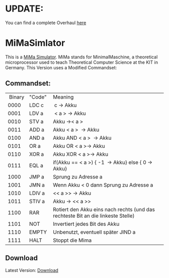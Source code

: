 # UPDATE:
You can find a complete Overhaul [here](https://github.com/C1bergh0st/MiMaSim)

# MiMaSimlator 
This is a [MiMa Simulator](http://ti.ira.uka.de/Visualisierungen/Mima/mima-aufgaben.pdf). 
MiMa stands for MinimalMaschine, a theoretical microprocessor used to teach Theoretical Computer Science at the KIT in Germany.
This Version uses a Modified Commandset:

## Commandset:
<table style="\width:" 417px\="">
<tbody>
<tr>
<td style="\width:" 51px\=""> Binary</td>
<td style="\width:" 55px\="">"Code" </td>
<td style="\width:" 309px\="">Meaning </td>
</tr>
<tr>
<td style="\width:" 51px\="">0000</td>
<td style="\width:" 55px\="">LDC c</td>
<td style="\width:" 309px\=""> c → Akku</td>
</tr>
<tr>
<td style="\width:" 51px\="">0001 </td>
<td style="\width:" 55px\="">LDV a </td>
<td style="\width:" 309px\=""> &lt a &gt → Akku</td>
</tr>
<tr>
<td style="\width:" 51px\="">0010 </td>
<td style="\width:" 55px\="">STV a </td>
<td style="\width:" 309px\="">Akku →&lt a &gt</td>
</tr>
<tr>
<td style="\width:" 51px\="">0011 </td>
<td style="\width:" 55px\="">ADD a </td>
<td style="\width:" 309px\="">Akku &lt a &gt  → Akku </td>
</tr>
<tr>
<td style="\width:" 51px\="">0100 </td>
<td style="\width:" 55px\="">AND a</td>
<td style="\width:" 309px\="">Akku AND &lt a &gt  → Akku </td>
</tr>
<tr>
<td style="\width:" 51px\="">0101 </td>
<td style="\width:" 55px\="">OR a </td>
<td style="\width:" 309px\="">Akku OR &lt a &gt→ Akku</td>
</tr>
<tr>
<td style="\width:" 51px\="">0110 </td>
<td style="\width:" 55px\="">XOR a </td>
<td style="\width:" 309px\="">Akku XOR &lt a &gt→ Akku </td>
</tr>
<tr>
<td style="\width:" 51px\="">0111</td>
<td style="\width:" 55px\="">EQL a</td>
<td style="\width:" 309px\="">if(Akku == &lt a &gt) { -1  → Akku} else { 0 → Akku}</td>
</tr>
<tr>
<td style="\width:" 51px\="">1000</td>
<td style="\width:" 55px\="">JMP a</td>
<td style="\width:" 309px\="">Sprung zu Adresse a</td>
</tr>
<tr>
<td style="\width:" 51px\="">1001</td>
<td style="\width:" 55px\="">JMN a</td>
<td style="\width:" 309px\="">Wenn Akku < 0 dann Sprung zu Adresse a</td>
</tr>
<tr>
<td style="\width:" 51px\="">1010</td>
<td style="\width:" 55px\="">LDIV a</td>
<td style="\width:" 309px\=""><&lt a &gt> → Akku</td>
</tr>
<tr>
<td style="\width:" 51px\="">1011</td>
<td style="\width:" 55px\="">STIV a</td>
<td style="\width:" 309px\="">Akku → <&lt a &gt></td>
</tr>
<tr>
<td style="\width:" 51px\="">1100</td>
<td style="\width:" 55px\="">RAR</td>
<td style="\width:" 309px\="">Rotiert den Akku eins nach rechts (und das rechteste Bit an die linkeste Stelle)</td>
</tr>
<tr>
<td style="\width:" 51px\="">1101</td>
<td style="\width:" 55px\="">NOT</td>
<td style="\width:" 309px\="">Invertiert jedes Bit des Akku</td>
</tr>
<tr>
<td style="\width:" 51px\="">1110</td>
<td style="\width:" 55px\="">EMPTY</td>
<td style="\width:" 309px\="">Unbenutzt, eventuell später JIND a</td>
</tr>
<tr>
<td style="\width:" 51px\="">1111</td>
<td style="\width:" 55px\="">HALT</td>
<td style="\width:" 309px\="">Stoppt die Mima</td>
</tr>
</tbody>
</table>

## Download
Latest Version: [Download](https://github.com/C1bergh0st/MiMaSimlator/raw/master/MiMa.jar)

